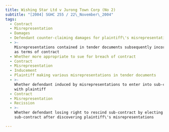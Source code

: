 ```yaml
---
title: Wishing Star Ltd v Jurong Town Corp (No 2)
subtitle: "[2004] SGHC 255 / 22\_November\_2004"
tags:
  - Contract
  - Misrepresentation
  - Damages
  - Defendant counter-claiming damages for plaintiff\'s misrepresentations
  - >-
    Misrepresentations contained in tender documents subsequently incorporated
    as terms of contract
  - Whether more appropriate to sue for breach of contract
  - Contract
  - Misrepresentation
  - Inducement
  - Plaintiff making various misrepresentations in tender documents
  - >-
    Whether defendant induced by misrepresentations to enter into sub-contract
    with plaintiff
  - Contract
  - Misrepresentation
  - Recission
  - >-
    Whether defendant losing right to rescind sub-contract by electing to affirm
    sub-contract after discovering plaintiff\'s misrepresentations

---
```


